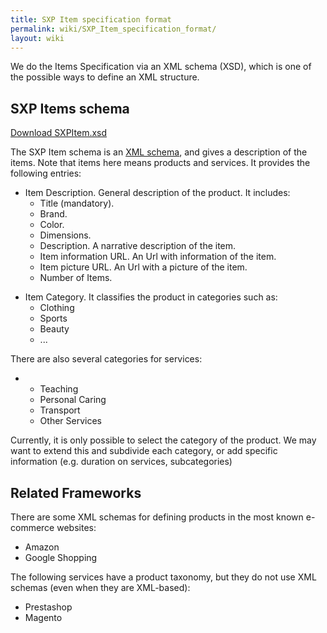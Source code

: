 ```yaml
---
title: SXP Item specification format
permalink: wiki/SXP_Item_specification_format/
layout: wiki
---
```


We do the Items Specification via an XML schema (XSD), which is one of
the possible ways to define an XML structure.

SXP Items schema
----------------

[Download
SXPItem.xsd](https://docs.google.com/file/d/0B4JKZAq0izyxRHV1RFFnUHBYM0k/edit?usp=sharing)

The SXP Item schema is an [XML schema](/wiki/XSD "wikilink"), and gives a
description of the items. Note that items here means products and
services. It provides the following entries:

-   Item Description. General description of the product. It includes:
    -   Title (mandatory).
    -   Brand.
    -   Color.
    -   Dimensions.
    -   Description. A narrative description of the item.
    -   Item information URL. An Url with information of the item.
    -   Item picture URL. An Url with a picture of the item.
    -   Number of Items.

<!-- -->

-   Item Category. It classifies the product in categories such as:
    -   Clothing
    -   Sports
    -   Beauty
    -   ...

There are also several categories for services:

-   -   Teaching
    -   Personal Caring
    -   Transport
    -   Other Services

Currently, it is only possible to select the category of the product. We
may want to extend this and subdivide each category, or add specific
information (e.g. duration on services, subcategories)

Related Frameworks
------------------

There are some XML schemas for defining products in the most known
e-commerce websites:

-   Amazon
-   Google Shopping

The following services have a product taxonomy, but they do not use XML
schemas (even when they are XML-based):

-   Prestashop
-   Magento

